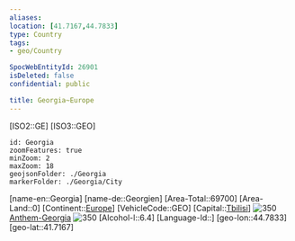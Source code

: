 ```yaml
---
aliases: 
location: [41.7167,44.7833]
type: Country
tags:
- geo/Country

SpocWebEntityId: 26901
isDeleted: false
confidential: public

title: Georgia~Europe
---
```

[ISO2::GE]
[ISO3::GEO]
```leaflet
id: Georgia
zoomFeatures: true 
minZoom: 2 
maxZoom: 18
geojsonFolder: ./Georgia
markerFolder: ./Georgia/City
```

[name-en::Georgia]
[name-de::Georgien]
[Area-Total::69700]
[Area-Land::0]
[Continent::[Europe](geo/Continent/Europe.md)]
[VehicleCode::GEO]
[Capital::[Tbilisi](geo/Continent/Europe/Georgia~Europe/City/Tbilisi.md)]
![350](Coat_of_arms_of_Georgia.svg)
[Anthem-Georgia](xLarge/National-Anthem/Anthem-Georgia.mp3)
![350](geo/Continent/Europe/Georgia~Europe/Flag_of_Georgia.svg)
[Alcohol-l::6.4]
[Language-Id::]
[geo-lon::44.7833]
[geo-lat::41.7167]



